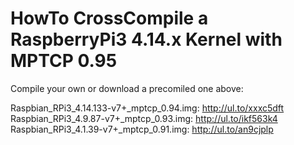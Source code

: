 # HowTo CrossCompile a RaspberryPi3 4.14.x Kernel with MPTCP 0.95
Compile your own or download a precomiled one above:

Raspbian_RPi3_4.14.133-v7+_mptcp_0.94.img: http://ul.to/xxxc5dft   
Raspbian_RPi3_4.9.87-v7+_mptcp_0.93.img:   http://ul.to/ikf563k4  
Raspbian_RPi3_4.1.39-v7+_mptcp_0.91.img:   http://ul.to/an9cjplp  
